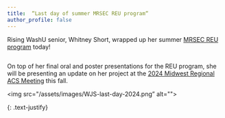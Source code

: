 ```yaml
---
title:  “Last day of summer MRSEC REU program“
author_profile: false
---
```


Rising WashU senior, Whitney Short, wrapped up her summer <a href="https://mrsec.umn.edu/ehr/REU/">MRSEC REU program</a> today! 

 <img src="/assets/images/WJS-poster-2024.png" alt="">  

On top of her final oral and poster presentations for the REU program, she will be presenting an update on her project at the <a href="https://www.mwrm2024.org/"> 2024 Midwest Regional ACS Meeting</a>  this fall. 

<img src="/assets/images/WJS-last-day-2024.png” alt=""> 

{: .text-justify}
